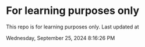 # For learning purposes only
This repo is for learning purposes only.
Last updated at

Wednesday, September 25, 2024 8:16:26 PM

